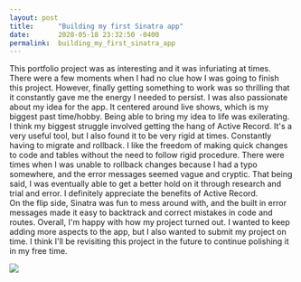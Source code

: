 ```yaml
---
layout: post
title:      "Building my first Sinatra app"
date:       2020-05-18 23:32:50 -0400
permalink:  building_my_first_sinatra_app
---
```



This portfolio project was as interesting and it was infuriating at times. There were a few moments when I had no clue how I was going to finish this project. However, finally getting something to work was so thrilling that it constantly gave me the energy I needed to persist. I was also passionate about my idea for the app. It centered around live shows, which is my biggest past time/hobby. Being able to bring my idea to life was exilerating. 
<br>
I think my biggest struggle involved getting the hang of Active Record. It's a very useful tool, but I also found it to be very rigid at times. Constantly having to migrate and rollback. I like the freedom of making quick changes to code and tables without the need to follow rigid procedure. There were times when I was unable to rollback changes because I had a typo somewhere, and the error messages seemed vague and cryptic. That being said, I was eventually able to get a better hold on it through research and trial and error. I definitely appreciate the benefits of Active Record. 
<br>
On the flip side, Sinatra was fun to mess around with, and the built in error messages made it easy to backtrack and correct mistakes in code and routes. Overall, I'm happy with how my project turned out. I wanted to keep adding more aspects to the app, but I also wanted to submit my project on time. I think I'll be revisiting this project in the future to continue polishing it in my free time. 

![](https://www.biography.com/.image/t_share/MTE4MDAzNDEwNjg4MTE2MjM4/frank-sinatra-9484810-3-402.jpghttp://)
